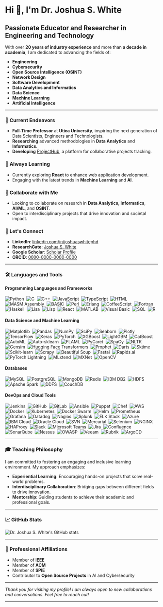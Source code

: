 # Hi 👋, I'm Dr. Joshua S. White

## Passionate Educator and Researcher in Engineering and Technology

With over **20 years of industry experience** and more than **a decade in academia**, I am dedicated to advancing the fields of:

- **Engineering**
- **Cybersecurity**
- **Open Source Intelligence (OSINT)**
- **Network Design**
- **Software Development**
- **Data Analytics and Informatics**
- **Data Science**
- **Machine Learning**
- **Artificial Intelligence**

---

### 🔭 **Current Endeavors**

- **Full-Time Professor** at **Utica University**, inspiring the next generation of Data Scientists, Engineers and Technologists.
- **Researching** advanced methodologies in **Data Analytics** and **Informatics**.
- **Developing** [ProjectHub](https://github.com/securemindorg/ProjectHub), a platform for collaborative projects tracking.

### 🌱 **Always Learning**

- Currently exploring **React** to enhance web application development.
- Engaging with the latest trends in **Machine Learning** and **AI**.

### 🤝 **Collaborate with Me**

- Looking to collaborate on research in **Data Analytics**, **Informatics**, **AI/ML**, and **OSINT**.
- Open to interdisciplinary projects that drive innovation and societal impact.

### 💬 **Let's Connect**

- **LinkedIn**: [linkedin.com/in/joshuaswhitephd](https://www.linkedin.com/in/joshuaswhitephd)
- **ResearchGate**: [Joshua S. White](https://www.researchgate.net/profile/Joshua-White-26)
- **Google Scholar**: [Scholar Profile](https://scholar.google.com/citations?user=AI9XBA4AAAAJ&hl=en)
- **ORCID**: [0000-0000-0000-0000](https://orcid.org/0000-0000-0000-0000)

---

### 🛠 **Languages and Tools**

#### Programming Languages and Frameworks

![Python](https://img.shields.io/badge/Python-3776AB?logo=python&logoColor=white&style=flat)&nbsp;
![C](https://img.shields.io/badge/C-A8B9CC?logo=c&logoColor=white&style=flat)&nbsp;
![C++](https://img.shields.io/badge/C++-00599C?logo=c%2B%2B&logoColor=white&style=flat)&nbsp;
![JavaScript](https://img.shields.io/badge/JavaScript-F7DF1E?logo=javascript&logoColor=black&style=flat)&nbsp;
![TypeScript](https://img.shields.io/badge/TypeScript-3178C6?logo=typescript&logoColor=white&style=flat)&nbsp;
![HTML](https://img.shields.io/badge/HTML-E34F26?logo=html5&logoColor=white&style=flat)&nbsp;
![MASM Assembly](https://img.shields.io/badge/MASM_x86-007ACC?logo=windows-terminal&logoColor=white&style=flat)&nbsp;
![BASIC](https://img.shields.io/badge/BASIC-7851A9?logo=sourcegraph&logoColor=white&style=flat)&nbsp;
![Perl](https://img.shields.io/badge/Perl-39457E?logo=perl&logoColor=white&style=flat)&nbsp;
![Erlang](https://img.shields.io/badge/Erlang-A90533?logo=erlang&logoColor=white&style=flat)&nbsp;
![CoffeeScript](https://img.shields.io/badge/CoffeeScript-2F2625?logo=coffeescript&logoColor=white&style=flat)&nbsp;
![Fortran](https://img.shields.io/badge/Fortran-734F96?logo=fortran&logoColor=white&style=flat)&nbsp;
![Haskell](https://img.shields.io/badge/Haskell-5D4F85?logo=haskell&logoColor=white&style=flat)&nbsp;
![Lisa](https://img.shields.io/badge/Lisa-000000?logo=sketch&logoColor=white&style=flat)&nbsp;
![Lisp](https://img.shields.io/badge/Lisp-3F5D7D?logo=lisp&logoColor=white&style=flat)&nbsp;
![React](https://img.shields.io/badge/React-61DAFB?logo=react&logoColor=black&style=flat)&nbsp;
![MATLAB](https://img.shields.io/badge/MATLAB-0076A8?logo=mathworks&logoColor=white&style=flat)&nbsp;
![Visual Basic](https://img.shields.io/badge/Visual_Basic-5C2D91?logo=dotnet&logoColor=white&style=flat)&nbsp;
![SQL](https://img.shields.io/badge/SQL-336791?logo=postgresql&logoColor=white&style=flat)&nbsp;
![R](https://img.shields.io/badge/R-276DC3?logo=r&logoColor=white&style=flat)&nbsp;


#### Data Science and Machine Learning
![Matplotlib](https://img.shields.io/badge/Matplotlib-3776AB?logo=python&logoColor=white&style=flat)&nbsp;
![Pandas](https://img.shields.io/badge/Pandas-150458?logo=pandas&logoColor=white&style=flat)&nbsp;
![NumPy](https://img.shields.io/badge/NumPy-013243?logo=numpy&logoColor=white&style=flat)&nbsp;
![SciPy](https://img.shields.io/badge/SciPy-8CAAE6?logo=scipy&logoColor=white&style=flat)&nbsp;
![Seaborn](https://img.shields.io/badge/Seaborn-3776AB?logo=python&logoColor=white&style=flat)&nbsp;
![Plotly](https://img.shields.io/badge/Plotly-3F4F75?logo=plotly&logoColor=white&style=flat)&nbsp;
![TensorFlow](https://img.shields.io/badge/TensorFlow-FF6F00?logo=tensorflow&logoColor=white&style=flat)&nbsp;
![Keras](https://img.shields.io/badge/Keras-D00000?logo=keras&logoColor=white&style=flat)&nbsp;
![PyTorch](https://img.shields.io/badge/PyTorch-EE4C2C?logo=pytorch&logoColor=white&style=flat)&nbsp;
![XGBoost](https://img.shields.io/badge/XGBoost-AA4C2F?logo=xgboost&logoColor=white&style=flat)&nbsp;
![LightGBM](https://img.shields.io/badge/LightGBM-02569B?logo=lightgbm&logoColor=white&style=flat)&nbsp;
![CatBoost](https://img.shields.io/badge/CatBoost-FF6F00?logo=catboost&logoColor=white&style=flat)&nbsp;
![AutoML](https://img.shields.io/badge/AutoML-3776AB?logo=python&logoColor=white&style=flat)&nbsp;
![Auto-sklearn](https://img.shields.io/badge/Auto--sklearn-3776AB?logo=scikit-learn&logoColor=white&style=flat)&nbsp;
![FLAML](https://img.shields.io/badge/FLAML-3776AB?logo=python&logoColor=white&style=flat)&nbsp;
![PyCaret](https://img.shields.io/badge/PyCaret-3776AB?logo=python&logoColor=white&style=flat)&nbsp;
![SpaCy](https://img.shields.io/badge/SpaCy-3776AB?logo=python&logoColor=white&style=flat)&nbsp;
![NLTK](https://img.shields.io/badge/NLTK-3776AB?logo=python&logoColor=white&style=flat)&nbsp;
![Gensim](https://img.shields.io/badge/Gensim-3776AB?logo=python&logoColor=white&style=flat)&nbsp;
![Hugging Face Transformers](https://img.shields.io/badge/Transformers-FF6F00?logo=huggingface&logoColor=white&style=flat)&nbsp;
![Prophet](https://img.shields.io/badge/Prophet-3776AB?logo=python&logoColor=white&style=flat)&nbsp;
![Darts](https://img.shields.io/badge/Darts-3776AB?logo=python&logoColor=white&style=flat)&nbsp;
![Sktime](https://img.shields.io/badge/Sktime-3776AB?logo=scikit-learn&logoColor=white&style=flat)&nbsp;
![Scikit-learn](https://img.shields.io/badge/Scikit--Learn-F7931E?logo=scikit-learn&logoColor=white&style=flat)&nbsp;
![Scrapy](https://img.shields.io/badge/Scrapy-448DD6?logo=scrapy&logoColor=white&style=flat)&nbsp;
![Beautiful Soup](https://img.shields.io/badge/Beautiful_Soup-3776AB?logo=python&logoColor=white&style=flat)&nbsp;
![Fastai](https://img.shields.io/badge/Fastai-3776AB?logo=python&logoColor=white&style=flat)&nbsp;
![Rapids.ai](https://img.shields.io/badge/Rapids.ai-080088?logo=nvidia&logoColor=white&style=flat)&nbsp;
![PyTorch Lightning](https://img.shields.io/badge/PyTorch_Lightning-792EE5?logo=pytorch-lightning&logoColor=white&style=flat)&nbsp;
![MLxtend](https://img.shields.io/badge/MLxtend-3776AB?logo=python&logoColor=white&style=flat)&nbsp;
![MXNet](https://img.shields.io/badge/MXNet-0071C5?logo=mxnet&logoColor=white&style=flat)&nbsp;
![OpenCV](https://img.shields.io/badge/OpenCV-5C3EE8?logo=opencv&logoColor=white&style=flat)&nbsp;

#### Databases

![MySQL](https://img.shields.io/badge/MySQL-4479A1?logo=mysql&logoColor=white&style=flat)&nbsp;
![PostgreSQL](https://img.shields.io/badge/PostgreSQL-336791?logo=postgresql&logoColor=white&style=flat)&nbsp;
![MongoDB](https://img.shields.io/badge/MongoDB-47A248?logo=mongodb&logoColor=white&style=flat)&nbsp;
![Redis](https://img.shields.io/badge/Redis-DC382D?logo=redis&logoColor=white&style=flat)&nbsp;
![IBM DB2](https://img.shields.io/badge/IBM_DB2-052FAD?logo=ibm&logoColor=white&style=flat)&nbsp;
![HDFS](https://img.shields.io/badge/HDFS-003E7E?logo=apache-hadoop&logoColor=white&style=flat)&nbsp;
![Apache Spark](https://img.shields.io/badge/Apache_Spark-E25A1C?logo=apachespark&logoColor=white&style=flat)&nbsp;
![DDFS](https://img.shields.io/badge/DDFS-FF5722?logo=python&logoColor=white&style=flat)&nbsp;
![CouchDB](https://img.shields.io/badge/CouchDB-EF473A?logo=apachecouchdb&logoColor=white&style=flat)&nbsp;


#### DevOps and Cloud Tools

![Jenkins](https://img.shields.io/badge/Jenkins-D24939?logo=jenkins&logoColor=white&style=flat)&nbsp;
![GitHub](https://img.shields.io/badge/GitHub-181717?logo=github&logoColor=white&style=flat)&nbsp;
![GitLab](https://img.shields.io/badge/GitLab-FC6D26?logo=gitlab&logoColor=white&style=flat)&nbsp;
![Ansible](https://img.shields.io/badge/Ansible-EE0000?logo=ansible&logoColor=white&style=flat)&nbsp;
![Puppet](https://img.shields.io/badge/Puppet-FFAE1A?logo=puppet&logoColor=white&style=flat)&nbsp;
![Chef](https://img.shields.io/badge/Chef-FFA518?logo=chef&logoColor=white&style=flat)&nbsp;
![AWS](https://img.shields.io/badge/AWS-232F3E?logo=amazon-aws&logoColor=white&style=flat)&nbsp;
![Docker](https://img.shields.io/badge/Docker-2496ED?logo=docker&logoColor=white&style=flat)&nbsp;
![Kubernetes](https://img.shields.io/badge/Kubernetes-326CE5?logo=kubernetes&logoColor=white&style=flat)&nbsp;
![Docker Swarm](https://img.shields.io/badge/Docker_Swarm-2496ED?logo=docker&logoColor=white&style=flat)&nbsp;
![Helm](https://img.shields.io/badge/Helm-0F1689?logo=helm&logoColor=white&style=flat)&nbsp;
![Prometheus](https://img.shields.io/badge/Prometheus-E6522C?logo=prometheus&logoColor=white&style=flat)&nbsp;
![Grafana](https://img.shields.io/badge/Grafana-F46800?logo=grafana&logoColor=white&style=flat)&nbsp;
![Datadog](https://img.shields.io/badge/Datadog-632CA6?logo=datadog&logoColor=white&style=flat)&nbsp;
![Nagios](https://img.shields.io/badge/Nagios-217346?logo=nagios&logoColor=white&style=flat)&nbsp;
![Splunk](https://img.shields.io/badge/Splunk-000000?logo=splunk&logoColor=white&style=flat)&nbsp;
![ELK Stack](https://img.shields.io/badge/ELK_Stack-005571?logo=elastic&logoColor=white&style=flat)&nbsp;
![Azure](https://img.shields.io/badge/Azure-0078D4?logo=microsoft-azure&logoColor=white&style=flat)&nbsp;
![IBM Cloud](https://img.shields.io/badge/IBM_Cloud-1261FE?logo=ibmcloud&logoColor=white&style=flat)&nbsp;
![Oracle Cloud](https://img.shields.io/badge/Oracle_Cloud-F80000?logo=oracle&logoColor=white&style=flat)&nbsp;
![SVN](https://img.shields.io/badge/SVN-809CC9?logo=subversion&logoColor=white&style=flat)&nbsp;
![Mercurial](https://img.shields.io/badge/Mercurial-999999?logo=mercurial&logoColor=white&style=flat)&nbsp;
![Selenium](https://img.shields.io/badge/Selenium-43B02A?logo=selenium&logoColor=white&style=flat)&nbsp;
![NGINX](https://img.shields.io/badge/NGINX-009639?logo=nginx&logoColor=white&style=flat)&nbsp;
![HAProxy](https://img.shields.io/badge/HAProxy-00ADEF?logo=haproxy&logoColor=white&style=flat)&nbsp;
![Slack](https://img.shields.io/badge/Slack-4A154B?logo=slack&logoColor=white&style=flat)&nbsp;
![Microsoft Teams](https://img.shields.io/badge/Teams-6264A7?logo=microsoft-teams&logoColor=white&style=flat)&nbsp;
![Jira](https://img.shields.io/badge/Jira-0052CC?logo=jira&logoColor=white&style=flat)&nbsp;
![Confluence](https://img.shields.io/badge/Confluence-172B4D?logo=confluence&logoColor=white&style=flat)&nbsp;
![SonarQube](https://img.shields.io/badge/SonarQube-4E9BCD?logo=sonarqube&logoColor=white&style=flat)&nbsp;
![Nessus](https://img.shields.io/badge/Nessus-00C176?logo=tenable&logoColor=white&style=flat)&nbsp;
![OWASP](https://img.shields.io/badge/OWASP-000000?logo=owasp&logoColor=white&style=flat)&nbsp;
![Veeam](https://img.shields.io/badge/Veeam-00B336?logo=veeam&logoColor=white&style=flat)&nbsp;
![Rubrik](https://img.shields.io/badge/Rubrik-3755F0?logo=rubrik&logoColor=white&style=flat)&nbsp;
![ArgoCD](https://img.shields.io/badge/ArgoCD-EF7B4D?logo=argo&logoColor=white&style=flat)&nbsp;


---

### 🎓 **Teaching Philosophy**

I am committed to fostering an engaging and inclusive learning environment. My approach emphasizes:

- **Experiential Learning**: Encouraging hands-on projects that solve real-world problems.
- **Interdisciplinary Collaboration**: Bridging gaps between different fields to drive innovation.
- **Mentorship**: Guiding students to achieve their academic and professional goals.

---

### 📈 **GitHub Stats**

![Dr. Joshua S. White's GitHub stats](https://github-readme-stats.vercel.app/api?username=securemindorg&show_icons=true&theme=default)

---

### 🤝 **Professional Affiliations**

- Member of **IEEE**
- Member of **ACM**
- Member of **SPIE**
- Contributor to **Open Source Projects** in AI and Cybersecurity

---

*Thank you for visiting my profile! I am always open to new collaborations and conversations. Feel free to reach out!*

---

